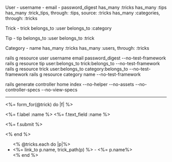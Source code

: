 User
    - username
    - email
    - password_digest
    has_many :tricks
    has_many :tips
    has_many :trick_tips, through: :tips, source: :tricks
    has_many :categories, through: :tricks

Trick
    - trick
    belongs_to :user
    belongs_to :category

Tip
    - tip
    belongs_to :user
    belongs_to :trick

Category
    - name
    has_many :tricks
    has_many :users, through: :tricks 



rails g resource user username email password_digest --no-test-framework
rails g resource tip user:belongs_to trick:belongs_to --no-test-framework
rails g resource trick user:belongs_to category:belongs_to --no-test-framework
rails g resource category name --no-test-framework


rails generate controller home index  --no-helper --no-assets --no-controller-specs --no-view-specs

---------
 
<%= form_for(@trick) do |f| %>

<%= f.label :name %>
<%= f.text_field :name %>

<%= f.submit %>

<% end %>

<ul>
    <% @tricks.each do |p|%>
      <li><%= link_to p.name, trick_path(p) %> - <%= p.name%> </li>
    <% end %>
</ul>


